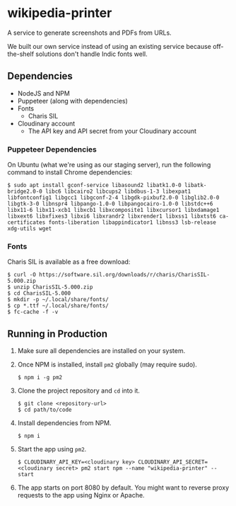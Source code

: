 # wikipedia-printer

A service to generate screenshots and PDFs from URLs.

We built our own service instead of using an existing service because off-the-shelf solutions don't handle Indic fonts well. 

## Dependencies

- NodeJS and NPM
- Puppeteer (along with dependencies)
- Fonts
    - Charis SIL
- Cloudinary account
    - The API key and API secret from your Cloudinary account

### Puppeteer Dependencies

On Ubuntu (what we're using as our staging server), run the following command to install Chrome dependencies:

    $ sudo apt install gconf-service libasound2 libatk1.0-0 libatk-bridge2.0-0 libc6 libcairo2 libcups2 libdbus-1-3 libexpat1 libfontconfig1 libgcc1 libgconf-2-4 libgdk-pixbuf2.0-0 libglib2.0-0 libgtk-3-0 libnspr4 libpango-1.0-0 libpangocairo-1.0-0 libstdc++6 libx11-6 libx11-xcb1 libxcb1 libxcomposite1 libxcursor1 libxdamage1 libxext6 libxfixes3 libxi6 libxrandr2 libxrender1 libxss1 libxtst6 ca-certificates fonts-liberation libappindicator1 libnss3 lsb-release xdg-utils wget

### Fonts

Charis SIL is available as a free download:


    $ curl -O https://software.sil.org/downloads/r/charis/CharisSIL-5.000.zip
    $ unzip CharisSIL-5.000.zip
    $ cd CharisSIL-5.000
    $ mkdir -p ~/.local/share/fonts/
    $ cp *.ttf ~/.local/share/fonts/
    $ fc-cache -f -v

## Running in Production

1. Make sure all dependencies are installed on your system.

2. Once NPM is installed, install `pm2` globally (may require sudo).

       $ npm i -g pm2

3. Clone the project repository and `cd` into it.

       $ git clone <repository-url>
       $ cd path/to/code

4. Install dependencies from NPM.

       $ npm i
 
5. Start the app using `pm2`.

       $ CLOUDINARY_API_KEY=<cloudinary key> CLOUDINARY_API_SECRET=<cloudinary secret> pm2 start npm --name "wikipedia-printer" -- start

6. The app starts on port 8080 by default. You might want to reverse proxy requests to the app using Nginx or Apache.

